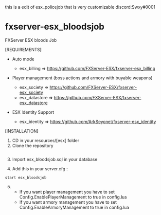 this is a edit of esx_policejob that is very customizable 
discord:Swxy#0001
# fxserver-esx_bloodsjob
FXServer ESX bloods Job

[REQUIREMENTS]

* Auto mode
  * esx_billing => https://github.com/FXServer-ESX/fxserver-esx_billing

* Player management (boss actions and armory with buyable weapons)
  * esx_society => https://github.com/FXServer-ESX/fxserver-esx_society
  * esx_datastore => https://github.com/FXServer-ESX/fxserver-esx_datastore
  
* ESX Identity Support
  * esx_identity => https://github.com/ArkSeyonet/fxserver-esx_identity

[INSTALLATION]

1) CD in your resources/[esx] folder
2) Clone the repository
```

```
3) Import esx_bloodsjob.sql in your database

4) Add this in your server.cfg :

```
start esx_bloodsjob
```
5) * If you want player management you have to set Config.EnablePlayerManagement to true in config.lua
   * If you want armory management you have to set Config.EnableArmoryManagement to true in config.lua

